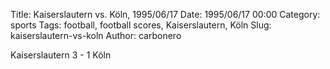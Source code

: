 Title: Kaiserslautern vs. Köln, 1995/06/17
Date: 1995/06/17 00:00
Category: sports
Tags: football, football scores, Kaiserslautern, Köln
Slug: kaiserslautern-vs-koln
Author: carbonero


Kaiserslautern 3 - 1 Köln
